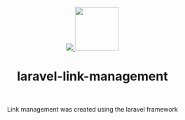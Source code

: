 <p align="center">
    <a href="https://laravel.com/" target="_blank">
        <img src="https://laravel.com/assets/img/components/logo-laravel.svg">
    </a>
    <a href="https://linkmanagement.slavapleshkov.com/" target="_blank">
        <img src="https://linkmanagement.slavapleshkov.com/images/logo.jpg" height="100px">
    </a>
    <h1 align="center">laravel-link-management</h1>
    <br>
</p>
<p align="center">Link management was created using the laravel framework</p>
